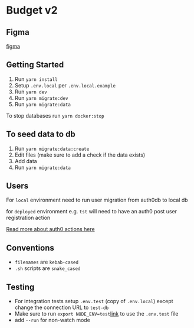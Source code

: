 # Budget v2

## Figma

[figma](https://www.figma.com/file/fCUCaKRes5cNjmAAd7dq7b/budget-v2?type=design&node-id=1%3A90&mode=design&t=rUTmK3ALBNcNVQaM-1)

## Getting Started

1. Run `yarn install`
2. Setup `.env.local` per `.env.local.example`
3. Run `yarn dev`
4. Run `yarn migrate:dev`
5. Run `yarn migrate:data`

To stop databases run `yarn docker:stop`

## To seed data to db

1. Run `yarn migrate:data:create`
2. Edit files (make sure to add a check if the data exists)
3. Add data
4. Run `yarn migrate:data`

## Users

For `local` environment need to run user migration from auth0db to local db

for `deployed` environment e.g. `tst` will need to have an auth0 post user registration action

[Read more about auth0 actions here](https://auth0.com/docs/customize/actions)

## Conventions

- `filenames` are `kebab-cased`
- `.sh` scripts are `snake_cased`

## Testing

- For integration tests setup `.env.test` (copy of `.env.local`) except change the connection URL to `test-db`
- Make sure to run `export NODE_ENV=test`[link](https://nextjs.org/docs/pages/building-your-application/configuring/environment-variables#environment-variable-load-order) to use the `.env.test` file
- add `--run` for non-watch mode
